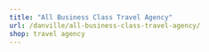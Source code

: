 ```yaml
---
title: "All Business Class Travel Agency"
url: /danville/all-business-class-travel-agency/
shop: travel agency
---
```

